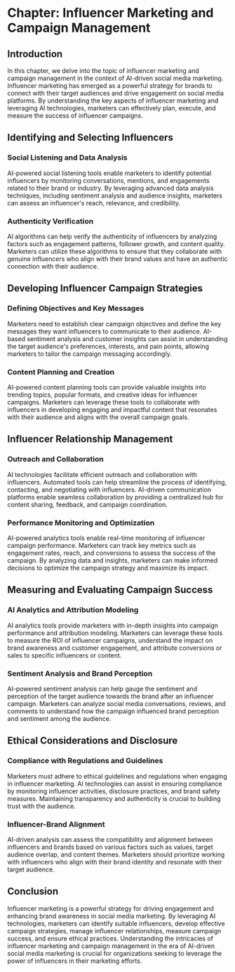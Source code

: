 Chapter: Influencer Marketing and Campaign Management
=====================================================

Introduction
------------

In this chapter, we delve into the topic of influencer marketing and campaign management in the context of AI-driven social media marketing. Influencer marketing has emerged as a powerful strategy for brands to connect with their target audiences and drive engagement on social media platforms. By understanding the key aspects of influencer marketing and leveraging AI technologies, marketers can effectively plan, execute, and measure the success of influencer campaigns.

Identifying and Selecting Influencers
-------------------------------------

### Social Listening and Data Analysis

AI-powered social listening tools enable marketers to identify potential influencers by monitoring conversations, mentions, and engagements related to their brand or industry. By leveraging advanced data analysis techniques, including sentiment analysis and audience insights, marketers can assess an influencer's reach, relevance, and credibility.

### Authenticity Verification

AI algorithms can help verify the authenticity of influencers by analyzing factors such as engagement patterns, follower growth, and content quality. Marketers can utilize these algorithms to ensure that they collaborate with genuine influencers who align with their brand values and have an authentic connection with their audience.

Developing Influencer Campaign Strategies
-----------------------------------------

### Defining Objectives and Key Messages

Marketers need to establish clear campaign objectives and define the key messages they want influencers to communicate to their audience. AI-based sentiment analysis and customer insights can assist in understanding the target audience's preferences, interests, and pain points, allowing marketers to tailor the campaign messaging accordingly.

### Content Planning and Creation

AI-powered content planning tools can provide valuable insights into trending topics, popular formats, and creative ideas for influencer campaigns. Marketers can leverage these tools to collaborate with influencers in developing engaging and impactful content that resonates with their audience and aligns with the overall campaign goals.

Influencer Relationship Management
----------------------------------

### Outreach and Collaboration

AI technologies facilitate efficient outreach and collaboration with influencers. Automated tools can help streamline the process of identifying, contacting, and negotiating with influencers. AI-driven communication platforms enable seamless collaboration by providing a centralized hub for content sharing, feedback, and campaign coordination.

### Performance Monitoring and Optimization

AI-powered analytics tools enable real-time monitoring of influencer campaign performance. Marketers can track key metrics such as engagement rates, reach, and conversions to assess the success of the campaign. By analyzing data and insights, marketers can make informed decisions to optimize the campaign strategy and maximize its impact.

Measuring and Evaluating Campaign Success
-----------------------------------------

### AI Analytics and Attribution Modeling

AI analytics tools provide marketers with in-depth insights into campaign performance and attribution modeling. Marketers can leverage these tools to measure the ROI of influencer campaigns, understand the impact on brand awareness and customer engagement, and attribute conversions or sales to specific influencers or content.

### Sentiment Analysis and Brand Perception

AI-powered sentiment analysis can help gauge the sentiment and perception of the target audience towards the brand after an influencer campaign. Marketers can analyze social media conversations, reviews, and comments to understand how the campaign influenced brand perception and sentiment among the audience.

Ethical Considerations and Disclosure
-------------------------------------

### Compliance with Regulations and Guidelines

Marketers must adhere to ethical guidelines and regulations when engaging in influencer marketing. AI technologies can assist in ensuring compliance by monitoring influencer activities, disclosure practices, and brand safety measures. Maintaining transparency and authenticity is crucial to building trust with the audience.

### Influencer-Brand Alignment

AI-driven analysis can assess the compatibility and alignment between influencers and brands based on various factors such as values, target audience overlap, and content themes. Marketers should prioritize working with influencers who align with their brand identity and resonate with their target audience.

Conclusion
----------

Influencer marketing is a powerful strategy for driving engagement and enhancing brand awareness in social media marketing. By leveraging AI technologies, marketers can identify suitable influencers, develop effective campaign strategies, manage influencer relationships, measure campaign success, and ensure ethical practices. Understanding the intricacies of influencer marketing and campaign management in the era of AI-driven social media marketing is crucial for organizations seeking to leverage the power of influencers in their marketing efforts.
